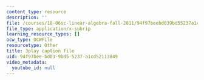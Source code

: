```yaml
---
content_type: resource
description: ''
file: /courses/18-06sc-linear-algebra-fall-2011/94f97beebd039bd55237a1cd52113849_9Q1q7s1jTzU.srt
file_type: application/x-subrip
learning_resource_types: []
ocw_type: OCWFile
resourcetype: Other
title: 3play caption file
uid: 94f97bee-bd03-9bd5-5237-a1cd52113849
video_metadata:
  youtube_id: null
---
```


